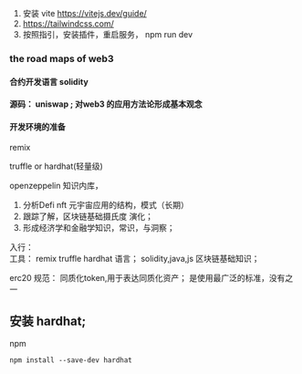 1. 安装 vite https://vitejs.dev/guide/
2. https://tailwindcss.com/
3. 按照指引，安装插件，重启服务， npm run dev

### the road maps of web3

#### 合约开发语言 solidity

#### 源码： uniswap ; 对web3 的应用方法论形成基本观念

#### 开发环境的准备

remix 

 truffle or hardhat(轻量级)

openzeppelin 知识内库，

1. 分析Defi nft 元宇宙应用的结构，模式（长期）
2. 跟踪了解，区块链基础摄氏度 演化；
3. 形成经济学和金融学知识，常识，与洞察；

入行：     
工具： remix truffle hardhat 
语言； solidity,java,js
区块链基础知识；

erc20 规范：
同质化token,用于表达同质化资产；
是使用最广泛的标准，没有之一



## 安装 hardhat;

npm 
```
npm install --save-dev hardhat
```